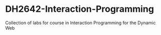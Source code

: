 # DH2642-Interaction-Programming
Collection of labs for course in Interaction Programming for the Dynamic Web
